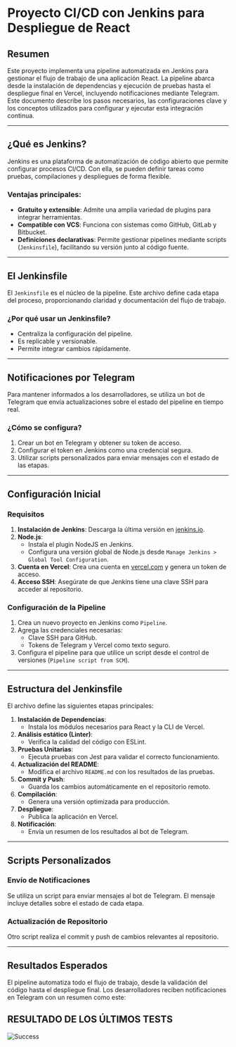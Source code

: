 # Proyecto CI/CD con Jenkins para Despliegue de React

## Resumen
Este proyecto implementa una pipeline automatizada en Jenkins para gestionar el flujo de trabajo de una aplicación React. La pipeline abarca desde la instalación de dependencias y ejecución de pruebas hasta el despliegue final en Vercel, incluyendo notificaciones mediante Telegram. Este documento describe los pasos necesarios, las configuraciones clave y los conceptos utilizados para configurar y ejecutar esta integración continua.

---

## ¿Qué es Jenkins?
Jenkins es una plataforma de automatización de código abierto que permite configurar procesos CI/CD. Con ella, se pueden definir tareas como pruebas, compilaciones y despliegues de forma flexible.

### Ventajas principales:
- **Gratuito y extensible**: Admite una amplia variedad de plugins para integrar herramientas.
- **Compatible con VCS**: Funciona con sistemas como GitHub, GitLab y Bitbucket.
- **Definiciones declarativas**: Permite gestionar pipelines mediante scripts (`Jenkinsfile`), facilitando su versión junto al código fuente.

---

## El Jenkinsfile
El `Jenkinsfile` es el núcleo de la pipeline. Este archivo define cada etapa del proceso, proporcionando claridad y documentación del flujo de trabajo.

### ¿Por qué usar un Jenkinsfile?
- Centraliza la configuración del pipeline.
- Es replicable y versionable.
- Permite integrar cambios rápidamente.

---

## Notificaciones por Telegram
Para mantener informados a los desarrolladores, se utiliza un bot de Telegram que envía actualizaciones sobre el estado del pipeline en tiempo real.

### ¿Cómo se configura?
1. Crear un bot en Telegram y obtener su token de acceso.
2. Configurar el token en Jenkins como una credencial segura.
3. Utilizar scripts personalizados para enviar mensajes con el estado de las etapas.

---

## Configuración Inicial

### Requisitos
1. **Instalación de Jenkins**: Descarga la última versión en [jenkins.io](https://www.jenkins.io/).
2. **Node.js**:
   - Instala el plugin NodeJS en Jenkins.
   - Configura una versión global de Node.js desde `Manage Jenkins > Global Tool Configuration`.
3. **Cuenta en Vercel**: Crea una cuenta en [vercel.com](https://vercel.com/) y genera un token de acceso.
4. **Acceso SSH**: Asegúrate de que Jenkins tiene una clave SSH para acceder al repositorio.

### Configuración de la Pipeline
1. Crea un nuevo proyecto en Jenkins como `Pipeline`.
2. Agrega las credenciales necesarias:
   - Clave SSH para GitHub.
   - Tokens de Telegram y Vercel como texto seguro.
3. Configura el pipeline para que utilice un script desde el control de versiones (`Pipeline script from SCM`).

---

## Estructura del Jenkinsfile

El archivo define las siguientes etapas principales:

1. **Instalación de Dependencias**:
   - Instala los módulos necesarios para React y la CLI de Vercel.
2. **Análisis estático (Linter)**:
   - Verifica la calidad del código con ESLint.
3. **Pruebas Unitarias**:
   - Ejecuta pruebas con Jest para validar el correcto funcionamiento.
4. **Actualización del README**:
   - Modifica el archivo `README.md` con los resultados de las pruebas.
5. **Commit y Push**:
   - Guarda los cambios automáticamente en el repositorio remoto.
6. **Compilación**:
   - Genera una versión optimizada para producción.
7. **Despliegue**:
   - Publica la aplicación en Vercel.
8. **Notificación**:
   - Envía un resumen de los resultados al bot de Telegram.

---

## Scripts Personalizados

### Envío de Notificaciones
Se utiliza un script para enviar mensajes al bot de Telegram. El mensaje incluye detalles sobre el estado de cada etapa.

### Actualización de Repositorio
Otro script realiza el commit y push de cambios relevantes al repositorio.

---

## Resultados Esperados

El pipeline automatiza todo el flujo de trabajo, desde la validación del código hasta el despliegue final. Los desarrolladores reciben notificaciones en Telegram con un resumen como este:

## RESULTADO DE LOS ÚLTIMOS TESTS

![Success](https://img.shields.io/badge/tested%20with-Cypress-04C38E.svg)
